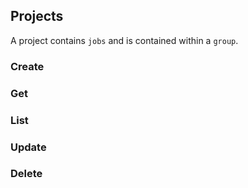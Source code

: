 ## Projects

A project contains `jobs` and is contained within a `group`.

### Create

### Get

### List

### Update

### Delete